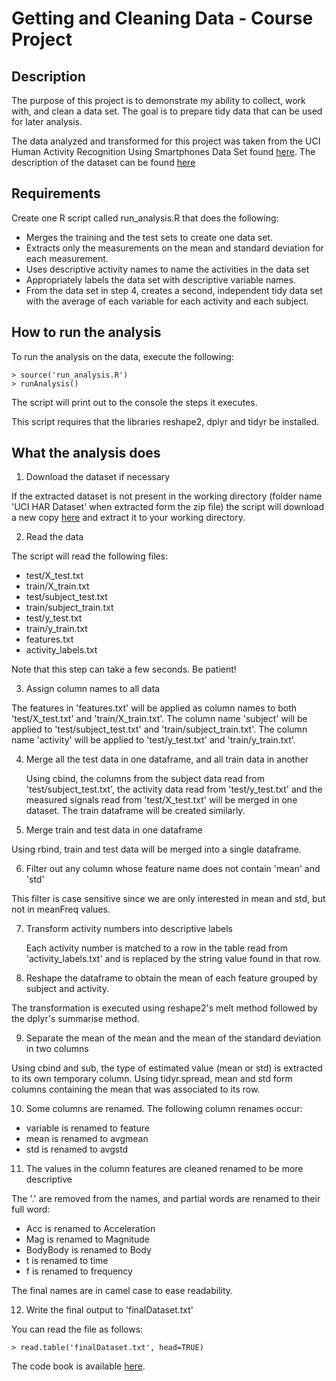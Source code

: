 # Getting and Cleaning Data - Course Project

## Description
The purpose of this project is to demonstrate my ability to collect, work with, and clean a data set. The goal is to prepare tidy data that can be used for later analysis. 

The data analyzed and transformed for this project was taken from the UCI Human Activity Recognition Using Smartphones Data Set found [here](https://d396qusza40orc.cloudfront.net/getdata%2Fprojectfiles%2FUCI%20HAR%20Dataset.zip). The description of the dataset can be found [here](http://archive.ics.uci.edu/ml/datasets/Human+Activity+Recognition+Using+Smartphones )

## Requirements
Create one R script called run_analysis.R that does the following:
- Merges the training and the test sets to create one data set.
- Extracts only the measurements on the mean and standard deviation for each measurement. 
- Uses descriptive activity names to name the activities in the data set
- Appropriately labels the data set with descriptive variable names. 
- From the data set in step 4, creates a second, independent tidy data set with the average of each variable for each activity and each subject.

## How to run the analysis
To run the analysis on the data, execute the following:
```
> source('run_analysis.R')
> runAnalysis()
```
The script will print out to the console the steps it executes.

This script requires that the libraries reshape2, dplyr and tidyr be installed.

## What the analysis does
1. Download the dataset if necessary

 If the extracted dataset is not present in the working directory (folder name 'UCI HAR Dataset' when extracted form the zip file) the script will download a new copy [here](https://d396qusza40orc.cloudfront.net/getdata%2Fprojectfiles%2FUCI%20HAR%20Dataset.zip ) and extract it to your working directory.
 
2. Read the data

  The script will read the following files:
  -  test/X_test.txt
  -  train/X_train.txt
  -  test/subject_test.txt
  -  train/subject_train.txt
  -  test/y_test.txt
  -  train/y_train.txt
  -  features.txt
  -  activity_labels.txt
  
  Note that this step can take a few seconds. Be patient!

3. Assign column names to all data

  The features in 'features.txt' will be applied as column names to both 'test/X_test.txt' and 'train/X_train.txt'. The column name 'subject' will be applied to 'test/subject_test.txt' and 'train/subject_train.txt'. The column name 'activity' will be applied to 'test/y_test.txt' and 'train/y_train.txt'.

4. Merge all the test data in one dataframe, and all train data in another

   Using cbind, the columns from the subject data read from 'test/subject_test.txt', the activity data read from 'test/y_test.txt' and the measured signals read from 'test/X_test.txt' will be merged in one dataset. The train dataframe will be created similarly.

5. Merge train and test data in one dataframe

  Using rbind, train and test data will be merged into a single dataframe.
  
6. Filter out any column whose feature name does not contain 'mean' and 'std'

  This filter is case sensitive since we are only interested in mean and std, but not in meanFreq values.
  
7. Transform activity numbers into descriptive labels
    
   Each activity number is matched to a row in the table read from 'activity_labels.txt' and is replaced by the string value found in that row.

8. Reshape the dataframe to obtain the mean of each feature grouped by subject and activity.

  The transformation is executed using reshape2's melt method followed by the dplyr's summarise method.

9. Separate the mean of the mean and the mean of the standard deviation in two columns
  
  Using cbind and sub, the type of estimated value (mean or std) is extracted to its own temporary column. Using
tidyr.spread, mean and std form columns containing the mean that was associated to its row.

10. Some columns are renamed.
  The following column renames occur:
  - variable is renamed to feature
  - mean is renamed to avgmean
  - std is renamed to avgstd
  
11. The values in the column features are cleaned renamed to be more descriptive
  
  The '.' are removed from the names, and partial words are renamed to their full word: 
  - Acc is renamed to Acceleration
  - Mag is renamed to Magnitude
  - BodyBody is renamed to Body
  - t is renamed to time
  - f is renamed to frequency
  
  The final names are in camel case to ease readability.

12. Write the final output to 'finalDataset.txt'

  You can read the file as follows:
  ```
  > read.table('finalDataset.txt', head=TRUE)
  ```

The code book is available [here](CodeBook.md).